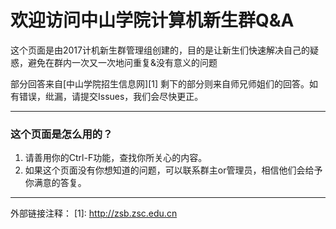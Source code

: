 # 欢迎访问中山学院计算机新生群Q&A

这个页面是由2017计机新生群管理组创建的，目的是让新生们快速解决自己的疑惑，避免在群内一次又一次地问重复&没有意义的问题

部分回答来自[中山学院招生信息网][1]
剩下的部分则来自师兄师姐们的回答。如有错误，纰漏，请提交Issues，我们会尽快更正。

------

### 这个页面是怎么用的？

 1. 请善用你的Ctrl-F功能，查找你所关心的内容。
 2. 如果这个页面没有你想知道的问题，可以联系群主or管理员，相信他们会给予你满意的答复。

------
外部链接注释：
  [1]: http://zsb.zsc.edu.cn
